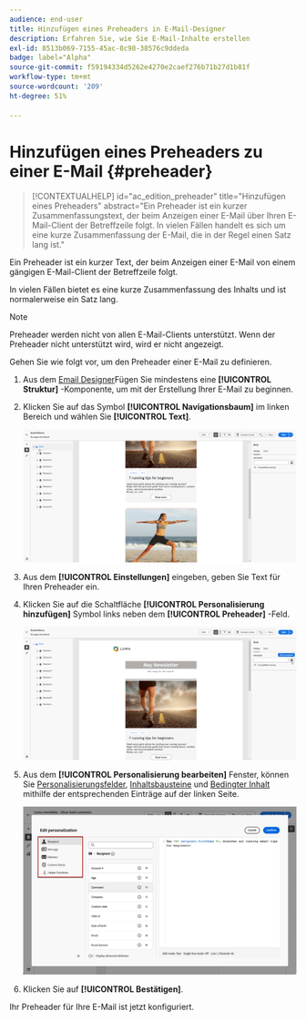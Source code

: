 ```yaml
---
audience: end-user
title: Hinzufügen eines Preheaders in E-Mail-Designer
description: Erfahren Sie, wie Sie E-Mail-Inhalte erstellen
exl-id: 8513b069-7155-45ac-8c98-38576c9ddeda
badge: label="Alpha"
source-git-commit: f59194334d5262e4270e2caef276b71b27d1b81f
workflow-type: tm+mt
source-wordcount: '209'
ht-degree: 51%

---
```


# Hinzufügen eines Preheaders zu einer E-Mail {#preheader}

>[!CONTEXTUALHELP]
>id="ac_edition_preheader"
>title="Hinzufügen eines Preheaders"
>abstract="Ein Preheader ist ein kurzer Zusammenfassungstext, der beim Anzeigen einer E-Mail über Ihren E-Mail-Client der Betreffzeile folgt. In vielen Fällen handelt es sich um eine kurze Zusammenfassung der E-Mail, die in der Regel einen Satz lang ist."

Ein Preheader ist ein kurzer Text, der beim Anzeigen einer E-Mail von einem gängigen E-Mail-Client der Betreffzeile folgt.

In vielen Fällen bietet es eine kurze Zusammenfassung des Inhalts und ist normalerweise ein Satz lang.

>[!NOTE]
>
>Preheader werden nicht von allen E-Mail-Clients unterstützt. Wenn der Preheader nicht unterstützt wird, wird er nicht angezeigt.

Gehen Sie wie folgt vor, um den Preheader einer E-Mail zu definieren.

1. Aus dem [Email Designer](create-email-content.md)Fügen Sie mindestens eine **[!UICONTROL Struktur]** -Komponente, um mit der Erstellung Ihrer E-Mail zu beginnen.

1. Klicken Sie auf das Symbol **[!UICONTROL Navigationsbaum]** im linken Bereich und wählen Sie **[!UICONTROL Text]**.

   ![](assets/preheader_body.png)

1. Aus dem **[!UICONTROL Einstellungen]** eingeben, geben Sie Text für Ihren Preheader ein.

1. Klicken Sie auf die Schaltfläche **[!UICONTROL Personalisierung hinzufügen]** Symbol links neben dem **[!UICONTROL Preheader]** -Feld.

   ![](assets/preheader_body_settings.png)

1. Aus dem **[!UICONTROL Personalisierung bearbeiten]** Fenster, können Sie [Personalisierungsfelder](../personalization/personalize.md), [Inhaltsbausteine](../personalization/content-blocks.md) und [Bedingter Inhalt](../personalization/conditions.md) mithilfe der entsprechenden Einträge auf der linken Seite.

   ![](assets/preheader_body_personalization.png)

1. Klicken Sie auf **[!UICONTROL Bestätigen]**.

Ihr Preheader für Ihre E-Mail ist jetzt konfiguriert.
